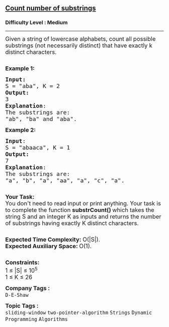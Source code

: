 <h2><a href="https://practice.geeksforgeeks.org/problems/count-number-of-substrings4528/1">Count number of substrings</a></h2><h3>Difficulty Level : Medium</h3><hr><div class="problems_problem_content__Xm_eO"><p><span style="font-size:18px">Given a string of lowercase alphabets, count all possible substrings (not necessarily distinct) that have exactly k distinct characters.&nbsp;</span></p>

<p><br>
<span style="font-size:18px"><strong>Example 1:</strong></span></p>

<pre><span style="font-size:18px"><strong>Input:</strong>
S = "aba", K = 2
<strong>Output:</strong>
3
<strong>Explanation</strong>:
The substrings are:
"ab", "ba" and "aba".</span>
</pre>

<p><span style="font-size:18px"><strong>Example 2:</strong></span></p>

<pre><span style="font-size:18px"><strong>Input</strong>: 
S = "abaaca", K = 1
<strong>Output:</strong>
7
<strong>Explanation</strong>:
The substrings are:
"a", "b", "a", "aa", "a", "c", "a". </span>
</pre>

<p><br>
<span style="font-size:18px"><strong>Your Task:</strong><br>
You don't need to read input or print anything. Your task is to complete the function&nbsp;<strong>substrCount()&nbsp;</strong>which takes the string S and an integer K as inputs and returns the number of substrings having exactly K distinct characters.</span></p>

<p><br>
<span style="font-size:18px"><strong>Expected Time Complexity:&nbsp;</strong>O(|S|).<br>
<strong>Expected Auxiliary Space:&nbsp;</strong>O(1).</span></p>

<p><br>
<span style="font-size:18px"><strong>Constraints:</strong><br>
1 ≤ |S| ≤ 10<sup>5</sup><br>
1 ≤ K ≤ 26</span></p>
</div><p><span style=font-size:18px><strong>Company Tags : </strong><br><code>D-E-Shaw</code>&nbsp;<br><p><span style=font-size:18px><strong>Topic Tags : </strong><br><code>sliding-window</code>&nbsp;<code>two-pointer-algorithm</code>&nbsp;<code>Strings</code>&nbsp;<code>Dynamic Programming</code>&nbsp;<code>Algorithms</code>&nbsp;
